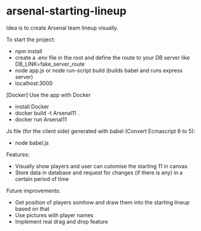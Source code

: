 # arsenal-starting-lineup

Idea is to create Arsenal team lineup visually.

To start the project:
* npm install
* create a .env file in the root and define the route to your DB server like DB_LINK=fake_server_route
* node app.js or node run-script build (builds babel and runs express server)
* localhost:3000

[Docker]
  Use the app with Docker
  * install Docker
  * docker build -t Arsenal11 .
  * docker run Arsenal11


Js file (for the client side) generated with babel (Convert Ecmascript 6 to 5):
* node babel.js

Features:
  * Visually show players and user can cutomise the starting 11 in canvas
  * Store data in database and request for changes (if there is any) in a certain period of time

Future improvements:
  * Get position of players somhow and draw them into the starting lineup based on that
  * Use pictures with player names
  * Implement real drag and drop feature
